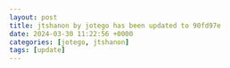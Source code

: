 ```yaml
---
layout: post
title: jtshanon by jotego has been updated to 90fd97e
date: 2024-03-30 11:22:56 +0000
categories: [jotego, jtshanon]
tags: [update]
---
```


